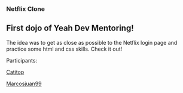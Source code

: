 ### Netflix Clone

## First dojo of Yeah Dev Mentoring!

The idea was to get as close as possible to the Netflix login page and practice some html and css skills. Check it out!

Participants:

[Catitop](https://github.com/Catitop)

[Marcosjuan99](https://github.com/Marcosjuan99)
